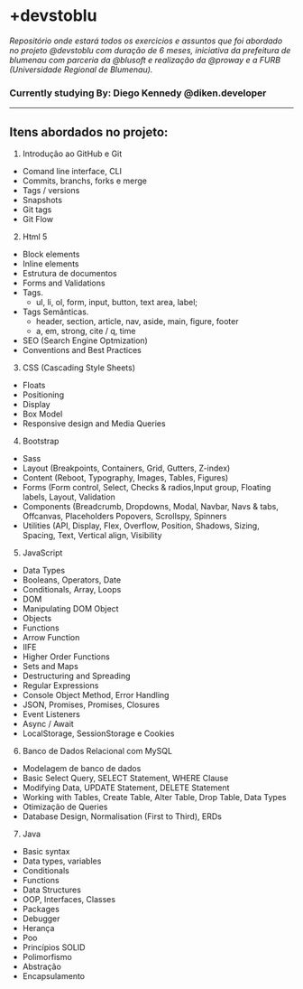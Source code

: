 


# +devstoblu


*Repositório onde estará todos os exercicios e assuntos que foi abordado no projeto @devstoblu com duração de 6 meses, iniciativa da prefeitura de blumenau com parceria da @blusoft e realização da @proway e a FURB (Universidade Regional de Blumenau).*

### Currently studying By: Diego Kennedy @diken.developer

---
## Itens abordados no projeto:

01. Introdução ao GitHub e Git
  - Comand line interface, CLI
  - Commits, branchs, forks e merge
  - Tags / versions
  - Snapshots
  - Git tags
  - Git Flow
02. Html 5
  - Block elements
  - Inline elements
  - Estrutura de documentos
  - Forms and Validations
  - Tags.
    - ul, li, ol, form, input, button, text area, label;
  - Tags Semânticas.
    - header, section, article, nav, aside, main, figure, footer
    - a, em, strong, cite / q, time    
  - SEO (Search Engine Optmization)
  - Conventions and Best Practices
03. CSS (Cascading Style Sheets)   
  - Floats
  - Positioning
  - Display
  - Box Model
  - Responsive design and Media Queries
04. Bootstrap
  - Sass
  - Layout (Breakpoints, Containers, Grid, Gutters, Z-index)
  - Content (Reboot, Typography, Images, Tables, Figures)
  - Forms (Form control, Select, Checks & radios,Input group, Floating labels, Layout, Validation
  - Components (Breadcrumb, Dropdowns, Modal, Navbar, Navs & tabs, Offcanvas, Placeholders
Popovers, Scrollspy, Spinners
  - Utilities (API, Display, Flex, Overflow, Position, Shadows, Sizing, Spacing, Text, Vertical align, Visibility
05. JavaScript
  - Data Types
  - Booleans, Operators, Date
  - Conditionals, Array, Loops
  - DOM
  - Manipulating DOM Object
  - Objects
  - Functions
  - Arrow Function 
  - IIFE 
  - Higher Order Functions
  - Sets and Maps
  - Destructuring and Spreading
  - Regular Expressions
  - Console Object Method, Error Handling
  - JSON, Promises, Promises, Closures
  - Event Listeners
  - Async / Await 
  - LocalStorage, SessionStorage e Cookies 

06. Banco de Dados Relacional com MySQL
  - Modelagem de banco de dados
  - Basic Select Query, SELECT Statement, WHERE Clause
  - Modifying Data, UPDATE Statement, DELETE Statement
  - Working with Tables, Create Table, Alter Table, Drop Table, Data Types
  - Otimização de Queries
  - Database Design, Normalisation (First to Third), ERDs
 07. Java
  - Basic syntax
  - Data types, variables
  - Conditionals
  - Functions
  - Data Structures
  - OOP, Interfaces, Classes
  - Packages
  - Debugger
  - Herança
  - Poo
  - Princípios SOLID
  - Polimorfismo
  - Abstração
  - Encapsulamento
  
